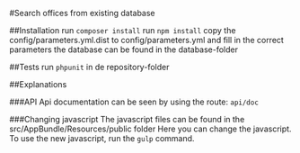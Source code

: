 #Search offices from existing database

##Installation
run ```composer install```
run ```npm install```
copy the config/parameters.yml.dist to config/parameters.yml and fill in the correct parameters
the database can be found in the database-folder

##Tests
run ```phpunit``` in de repository-folder

##Explanations

###API
Api documentation can be seen by using the route: ```api/doc```

###Changing javascript
The javascript files can be found in the src/AppBundle/Resources/public folder
Here you can change the javascript. To use the new javascript, run the ```gulp``` command.
